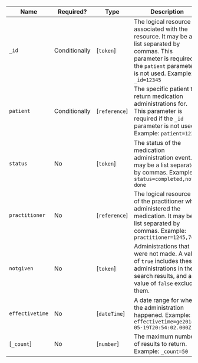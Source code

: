  Name|Required?|Type|Description
----------------|---------------|---------------|-----------------------------------------------------------------------------------------------
`_id`|Conditionally|[`token`]|The logical resource ID associated with the resource. It may be a list separated by commas. This parameter is required if the `patient` parameter is not used. Example: `_id=12345`
`patient`|Conditionally|[`reference`]|The specific patient to return medication administrations for. This parameter is required if the `_id` parameter is not used. Example: `patient=1234`
`status`|No|[`token`]|The status of the medication administration event. It may be a list separated by commas. Example: `status=completed,not-done`
`practitioner`|No|[`reference`]|The logical resource ID of the practitioner who administered the medication. It may be a list separated by commas. Example: `practitioner=1245,7659`
`notgiven`|No|[`token`]|Administrations that were not made. A value of `true` includes these administrations in the search results, and a value of `false` excludes them.
`effectivetime`|No|[`dateTime`]|A date range for when the administration happened. Example: `effectivetime=ge2014-05-19T20:54:02.000Z`
[`_count`]|No|[`number`]|The maximum number of results to return. Example: `_count=50`
